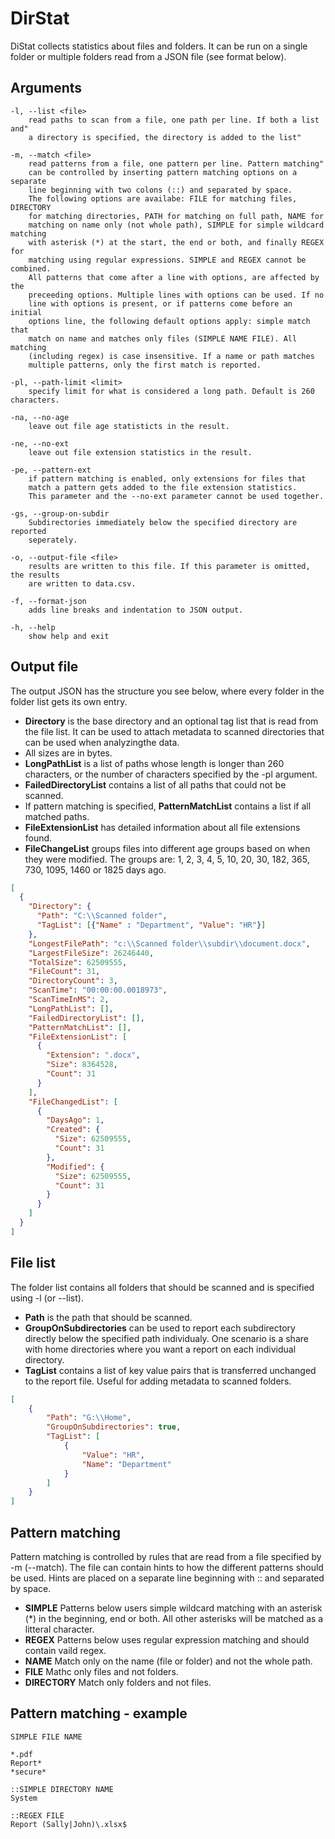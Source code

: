 # DirStat

DiStat collects statistics about files and folders. It can be run on a single folder or multiple folders read from a
JSON file (see format below).

## Arguments

    -l, --list <file>
        read paths to scan from a file, one path per line. If both a list and"
        a directory is specified, the directory is added to the list"

    -m, --match <file>
        read patterns from a file, one pattern per line. Pattern matching"
        can be controlled by inserting pattern matching options on a separate
        line beginning with two colons (::) and separated by space.
        The following options are availabe: FILE for matching files, DIRECTORY
        for matching directories, PATH for matching on full path, NAME for
        matching on name only (not whole path), SIMPLE for simple wildcard matching
        with asterisk (*) at the start, the end or both, and finally REGEX for
        matching using regular expressions. SIMPLE and REGEX cannot be combined.
        All patterns that come after a line with options, are affected by the
        preceeding options. Multiple lines with options can be used. If no
        line with options is present, or if patterns come before an initial
        options line, the following default options apply: simple match that
        match on name and matches only files (SIMPLE NAME FILE). All matching
        (including regex) is case insensitive. If a name or path matches
        multiple patterns, only the first match is reported.

    -pl, --path-limit <limit>
        specify limit for what is considered a long path. Default is 260 characters.

    -na, --no-age
        leave out file age statisticts in the result.

    -ne, --no-ext
        leave out file extension statistics in the result.

    -pe, --pattern-ext
        if pattern matching is enabled, only extensions for files that
        match a pattern gets added to the file extension statistics.
        This parameter and the --no-ext parameter cannot be used together.

    -gs, --group-on-subdir
        Subdirectories immediately below the specified directory are reported
        seperately.

    -o, --output-file <file>
        results are written to this file. If this parameter is omitted, the results
        are written to data.csv.

    -f, --format-json
        adds line breaks and indentation to JSON output.

    -h, --help
        show help and exit

## Output file

The output JSON has the structure you see below, where every folder in the folder list gets
its own entry.

* __Directory__ is the base directory and an optional tag list that is read from the file list. It can be used to attach metadata to scanned directories that can be used when analyzingthe data.
* All sizes are in bytes.
* __LongPathList__ is a list of paths whose length is longer than 260 characters, or the number of characters specified by the -pl argument.
* __FailedDirectoryList__ contains a list of all paths that could not be scanned.
* If pattern matching is specified, __PatternMatchList__  contains a list if all matched paths.
* __FileExtensionList__ has detailed information about all file extensions found.
* __FileChangeList__ groups files into different age groups based on when they were modified. The groups are: 1, 2, 3, 4, 5, 10, 20, 30, 182, 365, 730, 1095, 1460 or 1825 days ago.

```json
[
  {
    "Directory": {
      "Path": "C:\\Scanned folder",
      "TagList": [{"Name" : "Department", "Value": "HR"}]
    },
    "LongestFilePath": "c:\\Scanned folder\\subdir\\document.docx",
    "LargestFileSize": 26246440,
    "TotalSize": 62509555,
    "FileCount": 31,
    "DirectoryCount": 3,
    "ScanTime": "00:00:00.0018973",
    "ScanTimeInMS": 2,
    "LongPathList": [],
    "FailedDirectoryList": [],
    "PatternMatchList": [],
    "FileExtensionList": [
      {
        "Extension": ".docx",
        "Size": 8364528,
        "Count": 31
      }
    ],
    "FileChangedList": [
      {
        "DaysAgo": 1,
        "Created": {
          "Size": 62509555,
          "Count": 31
        },
        "Modified": {
          "Size": 62509555,
          "Count": 31
        }
      }
    ]
  }
]
```





## File list

The folder list contains all folders that should be scanned and is specified using -l (or --list).

* __Path__ is the path that should be scanned.
* __GroupOnSubdirectories__ can be used to report each subdirectory directly below the specified path individualy. One scenario is a share with home directories where you want a report on each individual directory.
* __TagList__ contains a list of key value pairs that is transferred unchanged to the report file. Useful for adding metadata to scanned folders.

```json
[
    {
        "Path": "G:\\Home",
        "GroupOnSubdirectories": true,
        "TagList": [
            {
                "Value": "HR",
                "Name": "Department"
            }
        ]
    }
]
```

## Pattern matching

Pattern matching is controlled by rules that are read from a file specified by -m (--match).
The file can contain hints to how the different patterns should be used. Hints are placed
on a separate line beginning with :: and separated by space.

* __SIMPLE__ Patterns below users simple wildcard matching with an asterisk (*) in the beginning, end or both. All other asterisks will be matched as a litteral character.
* __REGEX__ Patterns below uses regular expression matching and should contain vaild regex.
* __NAME__ Match only on the name (file or folder) and not the whole path.
* __FILE__ Mathc only files and not folders.
* __DIRECTORY__ Match only folders and not files.


## Pattern matching - example

    SIMPLE FILE NAME

    *.pdf
    Report*
    *secure*

    ::SIMPLE DIRECTORY NAME
    System

    ::REGEX FILE
    Report (Sally|John)\.xlsx$
